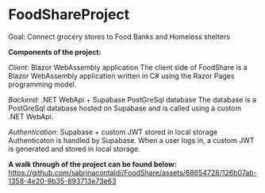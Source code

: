 # FoodShareProject

Goal: Connect grocery stores to Food Banks and Homeless shelters

**Components of the project:** 

_Client_: Blazor WebAssembly application
    The client side of FoodShare is a Blazor WebAssembly application written in C# using the Razor Pages programming model. 
    
_Backend_: .NET WebApi + Supabase PostGreSql database
    The database is a PostGreSql database hosted on Supabase and is called using a custom .NET WebApi.
    
_Authentication_: Supabase + custom JWT stored in local storage
    Authenticaton is handled by Supabase. When a user logs in, a custom JWT is generated and stored in local storage. 


**A walk through of the project can be found below:**
https://github.com/sabrinacontaldi/FoodShare/assets/68654728/126b07ab-1358-4e20-9b35-893713e73e63


